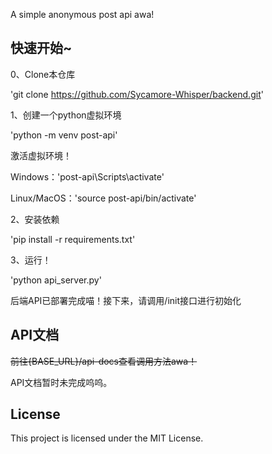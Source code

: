 A simple anonymous post api awa!



## 快速开始~



0、Clone本仓库



'git clone https://github.com/Sycamore-Whisper/backend.git'



1、创建一个python虚拟环境



'python -m venv post-api'



激活虚拟环境！



Windows：'post-api\\Scripts\\activate'



Linux/MacOS：'source post-api/bin/activate'



2、安装依赖



'pip install -r requirements.txt'



3、运行！



'python api\_server.py'



后端API已部署完成喵！接下来，请调用/init接口进行初始化



## API文档



~~前往{BASE\_URL}/api-docs查看调用方法awa！~~



API文档暂时未完成呜呜。



## License



This project is licensed under the MIT License.

